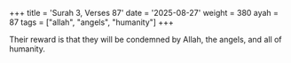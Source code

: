 +++
title = 'Surah 3, Verses 87'
date = '2025-08-27'
weight = 380
ayah = 87
tags = ["allah", "angels", "humanity"]
+++

Their reward is that they will be condemned by Allah, the angels, and all of humanity.